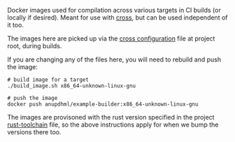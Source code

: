 Docker images used for compilation across various targets in CI builds (or locally if desired). Meant for use with [cross](https://github.com/rust-embedded/cross), but can be used independent of it too.

The images here are picked up via the [cross configuration](../Cross.toml) file at project root, during builds.

If you are changing any of the files here, you will need to rebuild and push the image:

```
# build image for a target
./build_image.sh x86_64-unknown-linux-gnu

# push the image
docker push anupdhml/example-builder:x86_64-unknown-linux-gnu
```

The images are provisoned with the rust version specified in the project [rust-toolchain](../rust-toolchain) file, so the above instructions apply for when we bump the versions there too.
